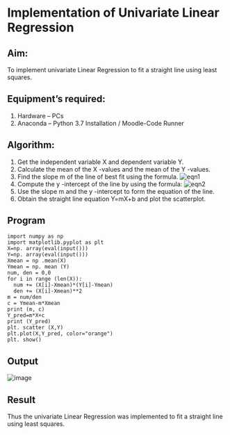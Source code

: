 # Implementation of Univariate Linear Regression
## Aim:
To implement univariate Linear Regression to fit a straight line using least squares.
## Equipment’s required:
1.	Hardware – PCs
2.	Anaconda – Python 3.7 Installation / Moodle-Code Runner
## Algorithm:
1.	Get the independent variable X and dependent variable Y.
2.	Calculate the mean of the X -values and the mean of the Y -values.
3.	Find the slope m of the line of best fit using the formula.
 ![eqn1](./eq1.jpg)
4.	Compute the y -intercept of the line by using the formula:
![eqn2](./eq2.jpg)  
5.	Use the slope m and the y -intercept to form the equation of the line.
6.	Obtain the straight line equation Y=mX+b and plot the scatterplot.
## Program
```
import numpy as np 
import matplotlib.pyplot as plt
X=np. array(eval(input()))
Y=np. array(eval(input()))
Xmean = np .mean(X)
Ymean = np. mean (Y)
num, den = 0,0
for i in range (len(X)):
  num += (X[i]-Xmean)*(Y[i]-Ymean)
  den += (X[i]-Xmean)**2
m = num/den
c = Ymean-m*Xmean
print (m, c)
Y_pred=m*X+c
print (Y_pred)
plt. scatter (X,Y)
plt.plot(X,Y_pred, color="orange")
plt. show()
```
## Output
![image](https://github.com/plotswag/Univariate-Linear-Regression/assets/145822344/e3e30bfa-836b-4113-8266-84f9a51e9562)
## Result
Thus the univariate Linear Regression was implemented to fit a straight line using least squares.
